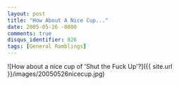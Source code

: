 ```yaml
---
layout: post
title: "How About A Nice Cup..."
date: 2005-05-26 -0800
comments: true
disqus_identifier: 826
tags: [General Ramblings]
---
```

![How about a nice cup of 'Shut the Fuck
Up'?]({{ site.url }}/images/20050526nicecup.jpg)
